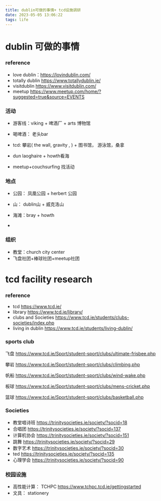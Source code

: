 ```yaml
---
title: dublin可做的事情+ tcd设施调研
date: 2023-05-05 13:06:22
tags: life
---
```


# dublin 可做的事情

### reference

- love dublin：https://lovindublin.com/
- totally dublin https://www.totallydublin.ie/
- visitdublin  https://www.visitdublin.com/
- meetup https://www.meetup.com/home/?suggested=true&source=EVENTS	





### 活动

- 游客线：viking + 啤酒厂 + arts 博物馆

- 喝啤酒： 老头bar 

- tcd: 攀岩( the wall, gravity , ) + 图书馆， 游泳馆，桑拿

- dun laoghaire + howth看海

- meetup+couchsurfing 找活动

  







### 地点

- 公园： 凤凰公园 + herbert 公园

- 山： dublin山 + 威克洛山

- 海滩：bray + howth
- 



### 组织

- 教堂：church city center
- 飞盘社团+棒球社团+meetup社团













#  tcd facility research

### reference

- tcd  https://www.tcd.ie/
- library https://www.tcd.ie/library/
- clubs and Societies https://www.tcd.ie/students/clubs-societies/index.php
- living in dublin https://www.tcd.ie/students/living-dublin/

### sports club

飞盘 https://www.tcd.ie/Sport/student-sport/clubs/ultimate-frisbee.php

攀岩 https://www.tcd.ie/Sport/student-sport/clubs/climbing.php

帆船 https://www.tcd.ie/Sport/student-sport/clubs/wind-wake.php

板球 https://www.tcd.ie/Sport/student-sport/clubs/mens-cricket.php

篮球 https://www.tcd.ie/Sport/student-sport/clubs/basketball.php







###  Societies

- 教堂唱诗班 https://trinitysocieties.ie/society/?socid=18
- 合唱团 https://trinitysocieties.ie/society/?socid=137
- 计算机协会 https://trinitysocieties.ie/society/?socid=151
- 跳舞 https://trinitysocieties.ie/society/?socid=29
- 数字艺术 https://trinitysocieties.ie/society/?socid=30
- ted https://trinitysocieties.ie/society/?socid=135
- 心理学会 https://trinitysocieties.ie/society/?socid=90



### 校园设施

- 高性能计算： TCHPC https://www.tchpc.tcd.ie/gettingstarted
- 文具： stationery
